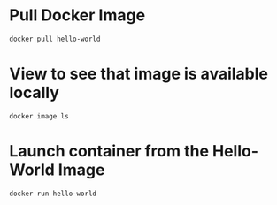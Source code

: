# Pull Docker Image
    docker pull hello-world

# View to see that image is available locally
    docker image ls

# Launch container from the Hello-World Image
    docker run hello-world